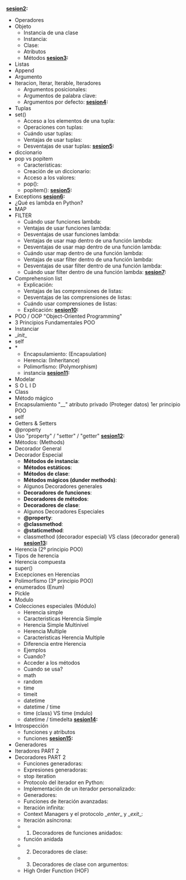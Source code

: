 **[sesion2](./sesion2/sesion2.md):**
- Operadores
- Objeto
  - Instancia de una clase
  - Instancia:
  - Clase:
  - Atributos
  - Métodos
**[sesion3](./sesion3/session3.md):**
- Listas
- Append
- Argumento
- Iteracion, Iterar, Iterable, Iteradores
  - Argumentos posicionales:
  - Argumentos de palabra clave:
  - Argumentos por defecto:
**[sesion4](./sesion4/sesion4.md):**
- Tuplas
- set()
  - Acceso a los elementos de una tupla:
  - Operaciones con tuplas:
  - Cuándo usar tuplas:
  - Ventajas de usar tuplas:
  - Desventajas de usar tuplas:
**[sesion5](./sesion5/diccionario.md):**
- diccionario
- pop vs popitem
  - Características:
  - Creación de un diccionario:
  - Acceso a los valores:
  - pop():
  - popitem():
**[sesion5](./sesion5/exceptions.md):**
- Exceptions
**[sesion6](./sesion6/lambda.md):**
- ¿Qué es lambda en Python?
- MAP
- FILTER
  - Cuándo usar funciones lambda:
  - Ventajas de usar funciones lambda:
  - Desventajas de usar funciones lambda:
  - Ventajas de usar map dentro de una función lambda:
  - Desventajas de usar map dentro de una función lambda:
  - Cuándo usar map dentro de una función lambda:
  - Ventajas de usar filter dentro de una función lambda:
  - Desventajas de usar filter dentro de una función lambda:
  - Cuándo usar filter dentro de una función lambda:
**[sesion7](./sesion7/sesion7.md):**
- Comprehension list
  - Explicación:
  - Ventajas de las comprensiones de listas:
  - Desventajas de las comprensiones de listas:
  - Cuándo usar comprensiones de listas:
  - Explicación:
**[sesion10](./sesion10/POO_sesion10.md):**
- POO / OOP "Object-Oriented Programming"
- 3 Principios Fundamentales POO
- Instanciar
- \__init__
- self
- \*
  - Encapsulamiento: (Encapsulation)
  - Herencia: (Inheritance)
  - Polimorfismo: (Polymorphism)
  - instancia
**[sesion11](./sesion11/sesion11.md):**
- Modelar
- S O L I D
- Class
- Método mágico
- Encapsulamiento "__"  atributo privado (Proteger datos) 1er principio POO
- self
- Getters & Setters
- @property
- Uso "property" / "setter" / "getter"
**[sesion12](./sesion12/sesion12.md):**
- Métodos: (Methods)
- Decorador General
- Decorador Especial
  - **Métodos de instancia**:
  - **Métodos estáticos**:
  - **Métodos de clase**:
  - **Métodos mágicos (dunder methods)**:
  - Algunos Decoradores generales
  - **Decoradores de funciones**:
  - **Decoradores de métodos**:
  - **Decoradores de clase**:
  - Algunos Decoradores Especiales
  - **@property**:
  - **@classmethod**:
  - **@staticmethod**:
  - classmethod (decorador especial) VS class (decorador general)
**[sesion13](./sesion13/sesion13.md):**
- Herencia (2º principio POO)
- Tipos de herencia
- Herencia compuesta
- super()
- Excepciones en Herencias
- Polimorfismo (3º principio POO)
- enumerados (Enum)
- Pickle
- Modulo
- Colecciones especiales (Módulo)
  - Herencia simple
  - Caracteristicas Herencia Simple
  - Herencia Simple Multinivel
  - Herencia Multiple
  - Caracteristicas Herencia Multiple
  - Diferencia entre Herencia
  - Ejemplos
  - Cuando?
  - Acceder a los métodos
  - Cuando se usa?
  - math
  - random
  - time
  - timeit
  - datetime
  - datetime / time
  - time (class) VS time (mdulo)
  - datetime / timedelta
**[sesion14](./sesion14/sesion14.md):**
- Introspección
  - funciones y atributos
  - funciones
**[sesion15](./sesion15/sesion15.md):**
- Generadores
- Iteradores PART 2
- Decoradores PART 2
  - Funciones generadoras:
  - Expresiones generadoras:
  - stop iteration
  - Protocolo del iterador en Python:
  - Implementación de un iterador personalizado:
  - Generadores:
  - Funciones de iteración avanzadas:
  - Iteración infinita:
  - Context Managers y el protocolo \__enter__ y \__exit__:
  - Iteración asíncrona:
  - 1. Decoradores de funciones anidados:
  - función anidada
  - 2. Decoradores de clase:
  - 3. Decoradores de clase con argumentos:
  - High Order Function (HOF)